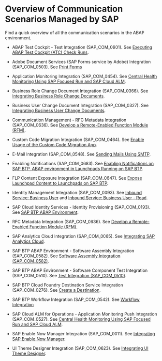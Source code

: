 <!-- loio2d16f49f1b0c4da096e0aacd8409e75b -->

# Overview of Communication Scenarios Managed by SAP

Find a quick overview of all the communication scenarios in the ABAP environment.

-   ABAP Test Cockpit - Test Integration \(SAP\_COM\_0901\). See [Executing ABAP Test Cockpit \(ATC\) Check Runs](../30-development/executing-abap-test-cockpit-atc-check-runs-d8cec78.md).
-   Adobe Document Services \(SAP Forms service by Adobe\) Integration \(SAP\_COM\_0503\). See [Print Forms](../30-development/print-forms-959664f.md)

-   Application Monitoring Integration \(SAP\_COM\_0454\). See [Central Health Monitoring Using SAP Focused Run and SAP Cloud ALM](central-health-monitoring-using-sap-focused-run-and-sap-cloud-alm-8d6e2e7.md).
-   Business Role Change Document Integration \(SAP\_COM\_0366\). See [Integrating Business Role Change Documents](integrating-business-role-change-documents-6426828.md).

-   Business User Change Document Integration \(SAP\_COM\_0327\). See [Integrating Business User Change Documents](integrating-business-user-change-documents-624988e.md).

-   Communication Management - RFC Metadata Integration \(SAP\_COM\_0636\). See [Develop a Remote-Enabled Function Module \(RFM\)](../30-development/develop-a-remote-enabled-function-module-rfm-abf7105.md).
-   Custom Code Migration Integration \(SAP\_COM\_0464\). See [Enable Usage of the Custom Code Migration App](enable-usage-of-the-custom-code-migration-app-34f67ed.md).
-   E-Mail Integration \(SAP\_COM\_0548\). See [Sending Mails Using SMTP](../30-development/sending-mails-using-smtp-8d1f989.md).
-   Enabling Notifications \(SAP\_COM\_0683\). See [Enabling Notifications on SAP BTP, ABAP environment in Launchpads Running on SAP BTP](enabling-notifications-on-sap-btp-abap-environment-in-launchpads-running-on-sap-btp-ba62b2a.md).
-   FLP Content Exposure Integration \(SAP\_COM\_0647\). See [Expose Launchpad Content to Launchpads on SAP BTP](https://help.sap.com/viewer/10fd1742ea914256abedb34bf15bd069/Cloud/en-US/811789b79045440faf6dfdf02beb35aa.html).
-   Identity Management Integration \(SAP\_COM\_0093\). See [Inbound Service: Business User](../30-development/inbound-service-business-user-a631f4e.md) and [Inbound Service: Business User - Read](../30-development/inbound-service-business-user-read-535e7af.md).
-   SAP Cloud Identity Services - Identity Provisioning \(SAP\_COM\_0193\). See [SAP BTP ABAP Environment](https://help.sap.com/viewer/f48e822d6d484fa5ade7dda78b64d9f5/Cloud/en-US/e763123cbba9418d99a43b72c9783c60.html).
-   RFC Metadata Integration \(SAP\_COM\_0636\). See [Develop a Remote-Enabled Function Module \(RFM\)](../30-development/develop-a-remote-enabled-function-module-rfm-abf7105.md).
-   SAP Analytics Cloud Integration \(SAP\_COM\_0065\). See [Integrating SAP Analytics Cloud](integrating-sap-analytics-cloud-587aec4.md).
-   SAP BTP ABAP Environment - Software Assembly Integration \(SAP\_COM\_0582\). See [Software Assembly Integration \(SAP\_COM\_0582\)](../30-development/software-assembly-integration-sap-com-0582-26b8df5.md).
-   SAP BTP ABAP Environment - Software Component Test Integration \(SAP\_COM\_0510\). See [Test Integration \(SAP\_COM\_0510\)](../30-development/test-integration-sap-com-0510-b04a9ae.md).
-   SAP BTP Cloud Foundry Destination Service Integration \(SAP\_COM\_0276\). See [Create a Destination](../30-development/create-a-destination-3fa7934.md).
-   SAP BTP Workflow Integration \(SAP\_COM\_0542\). See [Workflow Integration](workflow-integration-b7931f7.md) 
-   SAP Cloud ALM for Operations - Application Monitoring Push Integration \(SAP\_COM\_0527\). See [Central Health Monitoring Using SAP Focused Run and SAP Cloud ALM](central-health-monitoring-using-sap-focused-run-and-sap-cloud-alm-8d6e2e7.md).
-   SAP Enable Now Manager Integration \(SAP\_COM\_0011\). See [Integrating SAP Enable Now Manager](integrating-sap-enable-now-manager-31e1299.md).
-   UI Theme Designer Integration \(SAP\_COM\_0623\). See [Integrating UI Theme Designer](integrating-ui-theme-designer-d8e9ce0.md).

